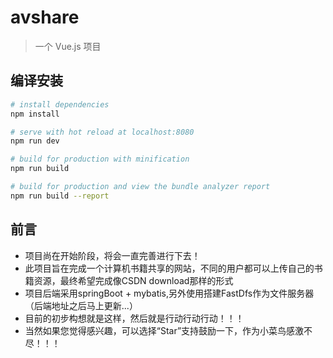 # avshare

> 一个 Vue.js 项目

## 编译安装

``` bash
# install dependencies
npm install

# serve with hot reload at localhost:8080
npm run dev

# build for production with minification
npm run build

# build for production and view the bundle analyzer report
npm run build --report
```

## 前言
+ 项目尚在开始阶段，将会一直完善进行下去！
+ 此项目旨在完成一个计算机书籍共享的网站，不同的用户都可以上传自己的书籍资源，最终希望完成像CSDN download那样的形式
+ 项目后端采用springBoot + mybatis,另外使用搭建FastDfs作为文件服务器（后端地址之后马上更新...）
+ 目前的初步构想就是这样，然后就是行动行动行动！！！
+ 当然如果您觉得感兴趣，可以选择“Star”支持鼓励一下，作为小菜鸟感激不尽！！！
